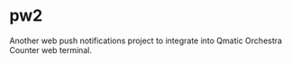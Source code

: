 # pw2
Another web push notifications project to integrate into Qmatic Orchestra Counter web terminal.
